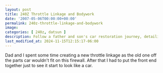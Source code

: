 ```yaml
---
layout: post
title: 240Z Throttle Linkage and Bodywork
date: '2007-05-06T00:00:00+00:00'
permalink: 240z-throttle-linkage-and-bodywork
image: 
categories: [ 240z, datsun ]
description: Follow a father and son's car restoration journey, detailing their innovative solution for a throttle linkage fix.
last_modified_at: 2024-11-15T12:15:17-06:00
---
```



Dad and I spent some time creating a new throttle linkage as the old one off the parts car wouldn't fit on this firewall. After that I had to put the front end together just to see it start to look like a car.



